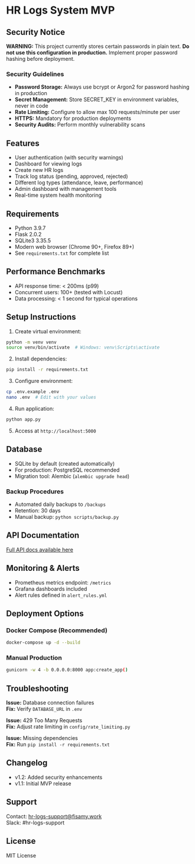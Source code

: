 # HR Logs System MVP

## Security Notice
**WARNING:** This project currently stores certain passwords in plain text. **Do not use this configuration in production.** Implement proper password hashing before deployment.

### Security Guidelines
- **Password Storage:** Always use bcrypt or Argon2 for password hashing in production
- **Secret Management:** Store SECRET_KEY in environment variables, never in code
- **Rate Limiting:** Configure to allow max 100 requests/minute per user
- **HTTPS:** Mandatory for production deployments
- **Security Audits:** Perform monthly vulnerability scans

## Features
- User authentication (with security warnings)
- Dashboard for viewing logs
- Create new HR logs
- Track log status (pending, approved, rejected)
- Different log types (attendance, leave, performance)
- Admin dashboard with management tools
- Real-time system health monitoring

## Requirements
- Python 3.9.7
- Flask 2.0.2
- SQLite3 3.35.5
- Modern web browser (Chrome 90+, Firefox 89+)
- See `requirements.txt` for complete list

## Performance Benchmarks
- API response time: < 200ms (p99)
- Concurrent users: 100+ (tested with Locust)
- Data processing: < 1 second for typical operations

## Setup Instructions
1. Create virtual environment:
```bash
python -m venv venv
source venv/bin/activate  # Windows: venv\Scripts\activate
```

2. Install dependencies:
```bash
pip install -r requirements.txt
```

3. Configure environment:
```bash
cp .env.example .env
nano .env  # Edit with your values
```

4. Run application:
```bash
python app.py
```

5. Access at `http://localhost:5000`

## Database
- SQLite by default (created automatically)
- For production: PostgreSQL recommended
- Migration tool: Alembic (`alembic upgrade head`)

### Backup Procedures
- Automated daily backups to `/backups`
- Retention: 30 days
- Manual backup: `python scripts/backup.py`

## API Documentation
[Full API docs available here](docs/api/endpoints.md)

## Monitoring & Alerts
- Prometheus metrics endpoint: `/metrics`
- Grafana dashboards included
- Alert rules defined in `alert_rules.yml`

## Deployment Options
### Docker Compose (Recommended)
```bash
docker-compose up -d --build
```

### Manual Production
```bash
gunicorn -w 4 -b 0.0.0.0:8000 app:create_app()
```

## Troubleshooting
**Issue:** Database connection failures  
**Fix:** Verify `DATABASE_URL` in `.env`

**Issue:** 429 Too Many Requests  
**Fix:** Adjust rate limiting in `config/rate_limiting.py`

**Issue:** Missing dependencies  
**Fix:** Run `pip install -r requirements.txt`

## Changelog
- v1.2: Added security enhancements
- v1.1: Initial MVP release

## Support
Contact: hr-logs-support@fisamy.work  
Slack: #hr-logs-support

## License
MIT License
